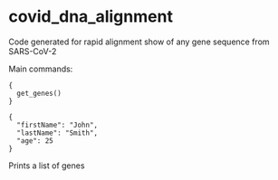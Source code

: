 # covid_dna_alignment
Code generated for rapid alignment show of any gene sequence from SARS-CoV-2

Main commands:
```
{
  get_genes()
}
```
```
{
  "firstName": "John",
  "lastName": "Smith",
  "age": 25
}
```
Prints a list of genes
